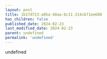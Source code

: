 ```yaml
---
layout: post
title: 1b17d713-a05a-48aa-bc11-214cb71ee688
has_children: false
published_date: 2024-02-23
last_modified_date: 2024-02-23
parent: undefined
permalink: 'undefined'
---
```

undefined